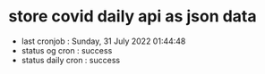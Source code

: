 # store covid daily api as json data

- last cronjob : Sunday, 31 July 2022 01:44:48
- status og cron : success
- status daily cron : success
      
      
